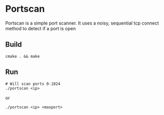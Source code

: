 # Portscan

Portscan is a simple port scanner. It uses a noisy, sequential tcp connect method to detect if a port is open

## Build
```
cmake . && make
```

## Run
```
# Will scan ports 0-1024
./portscan <ip>
```
or
```
./portscan <ip> <maxport>
```
